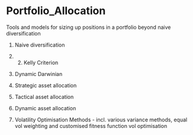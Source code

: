 # Portfolio_Allocation
Tools and models for sizing up positions in a portfolio beyond naive diversification

1. Naive diversification
2. 2. Kelly Criterion

3. Dynamic Darwinian
4. Strategic asset allocation
5. Tactical asset allocation
6. Dynamic asset allocation
7. Volatility Optimisation Methods - incl. various variance methods, equal vol weighting and customised fitness function vol optimisation
